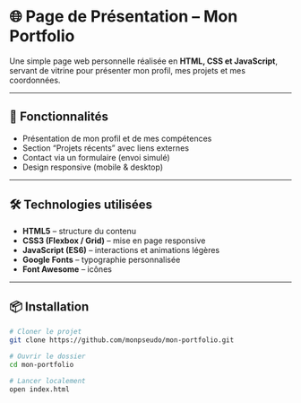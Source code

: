 # 🌐 Page de Présentation – Mon Portfolio

Une simple page web personnelle réalisée en **HTML, CSS et JavaScript**, servant de vitrine pour présenter mon profil, mes projets et mes coordonnées.

---

## 🚀 Fonctionnalités

- Présentation de mon profil et de mes compétences
- Section “Projets récents” avec liens externes
- Contact via un formulaire (envoi simulé)
- Design responsive (mobile & desktop)

---

## 🛠️ Technologies utilisées

- **HTML5** – structure du contenu  
- **CSS3 (Flexbox / Grid)** – mise en page responsive  
- **JavaScript (ES6)** – interactions et animations légères  
- **Google Fonts** – typographie personnalisée  
- **Font Awesome** – icônes  

---

## 📦 Installation

```bash
# Cloner le projet
git clone https://github.com/monpseudo/mon-portfolio.git

# Ouvrir le dossier
cd mon-portfolio

# Lancer localement
open index.html

